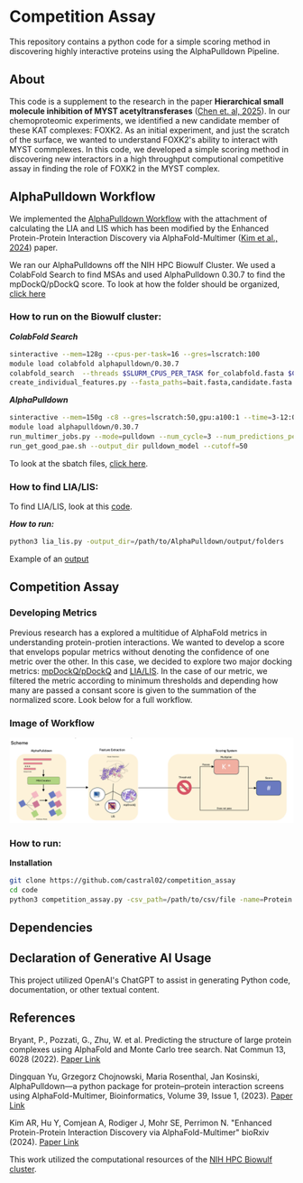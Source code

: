 # Competition Assay
This repository contains a python code for a simple scoring method in discovering highly interactive proteins using the AlphaPulldown Pipeline. 

## About
This code is a supplement to the research in the paper **Hierarchical small molecule inhibition of MYST acetyltransferases** ([Chen et. al, 2025]()). In our chemoproteomic experiments, we identified a new candidate member of these KAT complexes: FOXK2. As an initial experiment, and just the scratch of the surface, we wanted to understand FOXK2's ability to interact with MYST commplexes. In this code, we developed a simple scoring method in discovering new interactors in a high throughput computional competitive assay in finding the role of FOXK2 in the MYST complex. 

## AlphaPulldown Workflow
We implemented the [AlphaPulldown Workflow](https://academic.oup.com/bioinformatics/article/39/1/btac749/6839971) with the attachment of calculating the LIA and LIS which has been modified by the Enhanced Protein-Protein Interaction Discovery via AlphaFold-Multimer ([Kim et al., 2024](https://www.biorxiv.org/content/10.1101/2024.02.19.580970v1)) paper. 

We ran our AlphaPulldowns off the NIH HPC Biowulf Cluster. We used a ColabFold Search to find MSAs and used AlphaPulldown 0.30.7 to find the mpDockQ/pDockQ score. To look at how the folder should be organized, [click here](alphapulldown_materials/FOXK2_ex)

### How to run on the Biowulf cluster:

***ColabFold Search***
```bash
sinteractive --mem=128g --cpus-per-task=16 --gres=lscratch:100
module load colabfold alphapulldown/0.30.7
colabfold_search  --threads $SLURM_CPUS_PER_TASK for_colabfold.fasta $COLABFOLD_DB pulldown_cf_msas
create_individual_features.py --fasta_paths=bait.fasta,candidate.fasta --output_dir=pulldown_cf_msas --use_precomputed_msas=True --max_template_date=2023-01-01 --use_mmseqs2=True –skip_existing=True
```


***AlphaPulldown***
```bash
sinteractive --mem=150g -c8 --gres=lscratch:50,gpu:a100:1 --time=3-12:00:00
module load alphapulldown/0.30.7
run_multimer_jobs.py --mode=pulldown --num_cycle=3 --num_predictions_per_model=1 --output_path=pulldown_model --protein_lists=candidate.txt,bait.txt --monomer_objects_dir=pulldown_cf_msas
run_get_good_pae.sh --output_dir pulldown_model --cutoff=50
```

To look at the sbatch files, [click here](alphapulldown_materials/sbatch_ex).

### How to find LIA/LIS:
To find LIA/LIS, look at this [code](https://github.com/castral02/frag_af/blob/main/pipeline/lia_lis.py).

***How to run:***
```bash
python3 lia_lis.py -output_dir=/path/to/AlphaPulldown/output/folders
```

Example of an [output](alphapulldown_materials/alphapulldown_output.csv)

## Competition Assay 

### Developing Metrics
Previous research has a explored a multitidue of AlphaFold metrics in understanding protein-protien interactions. We wanted to develop a score that envelops popular metrics without denoting the confidence of one metric over the other. In this case, we decided to explore two major docking metrics: [mpDockQ/pDockQ](https://www.nature.com/articles/s41467-022-33729-4) and [LIA/LIS](https://www.biorxiv.org/content/10.1101/2024.02.19.580970v1). In the case of our metric, we filtered the metric according to minimum thresholds and depending how many are passed a consant score is given to the summation of the normalized score. Look below for a full workflow.

### Image of Workflow
![Alt Text](images/scheme.png)

### How to run: 
**Installation**

```bash
git clone https://github.com/castral02/competition_assay
cd code
python3 competition_assay.py -csv_path=/path/to/csv/file -name=Protein
```

## Dependencies 


## Declaration of Generative AI Usage
This project utilized OpenAI's ChatGPT to assist in generating Python code, documentation, or other textual content.

## References
Bryant, P., Pozzati, G., Zhu, W. et al. Predicting the structure of large protein complexes using AlphaFold and Monte Carlo tree search. Nat Commun 13, 6028 (2022). [Paper Link](https://doi.org/10.1038/s41467-022-33729-4)

Dingquan Yu, Grzegorz Chojnowski, Maria Rosenthal, Jan Kosinski, AlphaPulldown—a python package for protein–protein interaction screens using AlphaFold-Multimer, Bioinformatics, Volume 39, Issue 1, (2023). [Paper Link](https://doi.org/10.1093/bioinformatics/btac749)

Kim AR, Hu Y, Comjean A, Rodiger J, Mohr SE, Perrimon N. "Enhanced Protein-Protein Interaction Discovery via AlphaFold-Multimer" bioRxiv (2024). [Paper Link](https://www.biorxiv.org/content/10.1101/2024.02.19.580970v1)

This work utilized the computational resources of the [NIH HPC Biowulf cluster](https://hpc.nih.gov).
